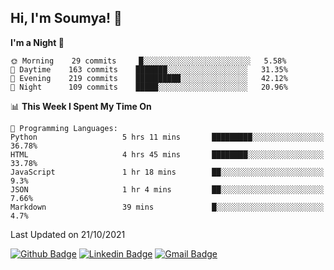 ## Hi, I'm Soumya! 👋

<!--START_SECTION:waka-->
**I'm a Night 🦉** 

```text
🌞 Morning    29 commits     █░░░░░░░░░░░░░░░░░░░░░░░░   5.58% 
🌆 Daytime    163 commits    ███████░░░░░░░░░░░░░░░░░░   31.35% 
🌃 Evening    219 commits    ██████████░░░░░░░░░░░░░░░   42.12% 
🌙 Night      109 commits    █████░░░░░░░░░░░░░░░░░░░░   20.96%

```


📊 **This Week I Spent My Time On** 

```text
💬 Programming Languages: 
Python                   5 hrs 11 mins       █████████░░░░░░░░░░░░░░░░   36.78% 
HTML                     4 hrs 45 mins       ████████░░░░░░░░░░░░░░░░░   33.78% 
JavaScript               1 hr 18 mins        ██░░░░░░░░░░░░░░░░░░░░░░░   9.3% 
JSON                     1 hr 4 mins         ██░░░░░░░░░░░░░░░░░░░░░░░   7.66% 
Markdown                 39 mins             █░░░░░░░░░░░░░░░░░░░░░░░░   4.7%

```


 Last Updated on 21/10/2021
<!--END_SECTION:waka-->

[![Github Badge](https://img.shields.io/badge/-rubyruins-grey?style=for-the-badge&logo=github&logoColor=white&link=https://github.com/rubyruins/)](https://www.github.com/rubyruins/) 
[![Linkedin Badge](https://img.shields.io/badge/-Soumya%20Parekh-0072b1?style=for-the-badge&logo=Linkedin&logoColor=white&link=https://www.linkedin.com/in/Soumya-Parekh/)](https://www.linkedin.com/in/Soumya-Parekh/) 
[![Gmail Badge](https://img.shields.io/badge/-soumya.parekh@somaiya.edu-c14438?style=for-the-badge&logo=Gmail&logoColor=white&link=mailto:soumya.parekh@somaiya.edu)](mailto:soumya.parekh@somaiya.edu) 
